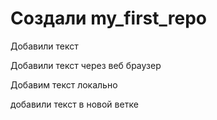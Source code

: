 # Создали my_first_repo

Добавили текст 

Добавили текст через веб браузер

Добавим текст локально

добавили текст в новой ветке 